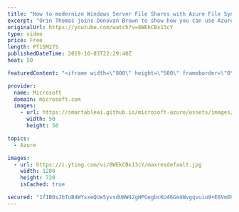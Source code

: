 ```yaml
---
title: "How to modernize Windows Server File Shares with Azure File Sync | Azure Friday"
excerpt: "Orin Thomas joins Donovan Brown to show how you can use Azure File Sync to tier unused files from file shares to the cloud, and to simplify replication of files and folders to different file servers in your organization.  01:32 - Demo  Deploy Azure File Sync https://aka.ms/azfr/580/01  Planning for an"
originalUrl: https://youtube.com/watch?v=8WEkCBx13cY
type: video
price: Free
length: PT15M27S
publishedDateTime: 2019-10-03T22:29:40Z
heat: 50

featuredContent: "<iframe width=\"800\" height=\"500\" frameborder=\"0\" src=\"https://www.youtube.com/embed/8WEkCBx13cY\" allow=\"accelerometer; autoplay; encrypted-media; gyroscope; picture-in-picture\" allowfullscreen></iframe>"

provider:
  name: Microsoft
  domain: microsoft.com
  images:
    - url: https://smartableai.github.io/microsoft-azure/assets/images/organizations/microsoft.com-50x50.jpg
      width: 50
      height: 50

topics:
  - Azure

images:
  - url: https://i.ytimg.com/vi/8WEkCBx13cY/maxresdefault.jpg
    width: 1280
    height: 720
    isCached: true

secured: "1fIB0sJbTuB4WYsxeQUe5yvsdUWW42gHPGegbcKU46Gm4Wvgqvuio9+E8VmEKGPDjwDuyAj8h/1QcXBL5Ae+/gDYRY0G4WlHpE1BEUPFbQGRLIE4K/3my6ABBR6iz1o9hhm3/O1Vydfqk3BvGIhMeK0zw0uJooWj4Gp7BNnDuFScI35eWsfLGokgtZELDnwJZczwdDrZen9yvJyKmfiijyqhGM4km2EKXmwBw2ivD81KSn5PIqeTPKmK3By698gb1CqZtaFZq98/eJScqEQuNBDldwoCgYrmRKs+eX71TlN+RuSnQDGiXQDk1QjWva6ABZdjRYncC4B5arkQxr3UUypYvKwAFdYbzq2l9mjcSpxLmHApR0cP7J8aJNjic/RWc6qQj2SO9Dzx7xJEj0vqkfkgRsSH3d0gmPo0vJJQXPw=;thmR2FS9UkFaEtvOEyrDaA=="
---
```


